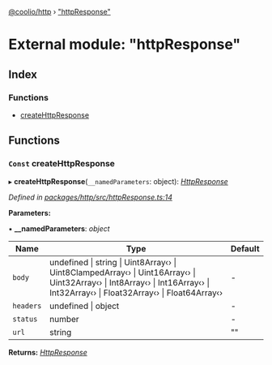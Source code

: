 [@coolio/http](../README.md) › ["httpResponse"](_httpresponse_.md)

# External module: "httpResponse"

## Index

### Functions

* [createHttpResponse](_httpresponse_.md#const-createhttpresponse)

## Functions

### `Const` createHttpResponse

▸ **createHttpResponse**(`__namedParameters`: object): *[HttpResponse](../interfaces/_httpclient_types_.httpresponse.md)*

*Defined in [packages/http/src/httpResponse.ts:14](https://github.com/headline-1/coolio/blob/32658f8/packages/http/src/httpResponse.ts#L14)*

**Parameters:**

▪ **__namedParameters**: *object*

Name | Type | Default |
------ | ------ | ------ |
`body` | undefined &#124; string &#124; Uint8Array‹› &#124; Uint8ClampedArray‹› &#124; Uint16Array‹› &#124; Uint32Array‹› &#124; Int8Array‹› &#124; Int16Array‹› &#124; Int32Array‹› &#124; Float32Array‹› &#124; Float64Array‹› | - |
`headers` | undefined &#124; object | - |
`status` | number | - |
`url` | string | "" |

**Returns:** *[HttpResponse](../interfaces/_httpclient_types_.httpresponse.md)*
